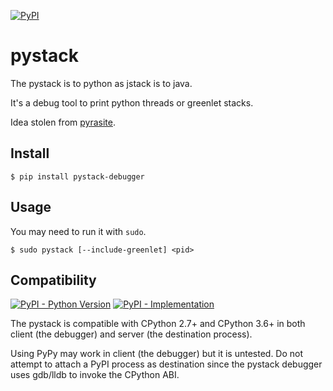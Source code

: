 [![PyPI](https://img.shields.io/pypi/v/pystack-debugger.svg)](https://pypi.org/project/pystack-debugger/)

# pystack

The pystack is to python as jstack is to java.

It's a debug tool to print python threads or greenlet stacks.

Idea stolen from [pyrasite](https://github.com/lmacken/pyrasite).

## Install

    $ pip install pystack-debugger

## Usage

You may need to run it with `sudo`.

    $ sudo pystack [--include-greenlet] <pid>

## Compatibility

[![PyPI - Python Version](https://img.shields.io/pypi/pyversions/pystack-debugger.svg)](https://pypi.org/project/pystack-debugger/)
[![PyPI - Implementation](https://img.shields.io/pypi/implementation/pystack-debugger.svg)](https://pypi.org/project/pystack-debugger/)

The pystack is compatible with CPython 2.7+ and CPython 3.6+ in both client
(the debugger) and server (the destination process).

Using PyPy may work in client (the debugger) but it is untested. Do not attempt
to attach a PyPI process as destination since the pystack debugger uses gdb/lldb
to invoke the CPython ABI.
